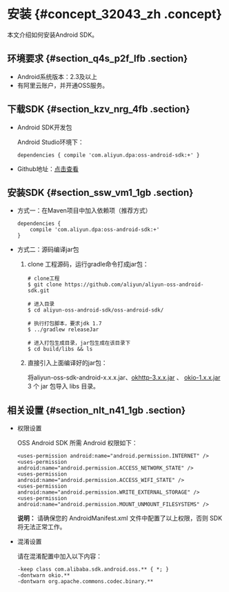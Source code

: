 # 安装 {#concept_32043_zh .concept}

本文介绍如何安装Android SDK。

## 环境要求 {#section_q4s_p2f_lfb .section}

-   Android系统版本：2.3及以上
-   有阿里云账户，并开通OSS服务。

## 下载SDK {#section_kzv_nrg_4fb .section}

-   Android SDK开发包

    Android Studio环境下：

    ```
    dependencies { compile 'com.aliyun.dpa:oss-android-sdk:+' }
    ```

-   Github地址：[点击查看](https://github.com/aliyun/aliyun-oss-android-sdk) 

## 安装SDK {#section_ssw_vm1_1gb .section}

-   方式一：在Maven项目中加入依赖项（推荐方式）

    ```
    dependencies {
    	compile 'com.aliyun.dpa:oss-android-sdk:+'
    }
    
    ```

-   方式二：源码编译jar包
    1.  clone 工程源码，运行gradle命令打成jar包：

        ```
        # clone工程
        $ git clone https://github.com/aliyun/aliyun-oss-android-sdk.git
        
        # 进入目录
        $ cd aliyun-oss-android-sdk/oss-android-sdk/
        
        # 执行打包脚本，要求jdk 1.7
        $ ../gradlew releaseJar
        
        # 进入打包生成目录，jar包生成在该目录下
        $ cd build/libs && ls
        
        ```

    2.  直接引入上面编译好的jar包：

        将aliyun-oss-sdk-android-x.x.x.jar、[okhttp-3.x.x.jar](http://http://square.github.io/okhttp/) 、 [okio-1.x.x.jar](https://search.maven.org/remote_content?g=com.squareup.okio&a=okio&v=LATEST) 3 个 jar 包导入 libs 目录。


## 相关设置 {#section_nlt_n41_1gb .section}

-   权限设置

    OSS Android SDK 所需 Android 权限如下：

    ```
    <uses-permission android:name="android.permission.INTERNET" />
    <uses-permission android:name="android.permission.ACCESS_NETWORK_STATE" />
    <uses-permission android:name="android.permission.ACCESS_WIFI_STATE" />
    <uses-permission android:name="android.permission.WRITE_EXTERNAL_STORAGE" />
    <uses-permission android:name="android.permission.MOUNT_UNMOUNT_FILESYSTEMS" />
    
    ```

    **说明：** 请确保您的 AndroidManifest.xml 文件中配置了以上权限，否则 SDK 将无法正常工作。

-   混淆设置

    请在混淆配置中加入以下内容：

    ```
    -keep class com.alibaba.sdk.android.oss.** { *; }
    -dontwarn okio.**
    -dontwarn org.apache.commons.codec.binary.**
    
    ```


